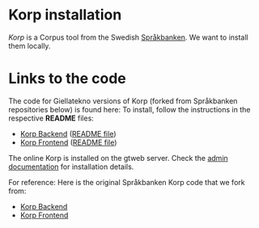 # Korp installation

_Korp_ is a Corpus tool from the Swedish
[Språkbanken](http://sprakbanken.gu.se). We want to install them locally.

# Links to the code

The code for Giellatekno versions of Korp (forked from Språkbanken repositories below) is found here: To install, follow the instructions in the respective **README** files:

- [Korp Backend](https://github.com/giellatekno/korp-backend/tree/gt_20181106) ([README file](https://github.com/giellatekno/korp-backend/blob/dev/README.md))
- [Korp Frontend](https://github.com/giellatekno/korp-frontend/tree/gt_v6.0.1) ([README file](https://github.com/giellatekno/korp-frontend/blob/dev/README.md))

The online Korp is installed on the gtweb server.
Check the [admin documentation](https://gtsvn.uit.no/private/trunk/admin/README-admin-gtweb-01.txt) for installation details.

For reference: Here is the original Språkbanken Korp code that we fork from:

- [Korp Backend](https://github.com/spraakbanken/korp-backend/)
- [Korp Frontend](https://github.com/spraakbanken/korp-frontend/)
